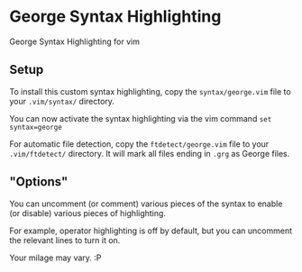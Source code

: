 George Syntax Highlighting
========================

George Syntax Highlighting for vim

Setup
-----
To install this custom syntax highlighting, copy the `syntax/george.vim` file to your `.vim/syntax/` directory.

You can now activate the syntax highlighting via the vim command `set syntax=george`

For automatic file detection, copy the `ftdetect/george.vim` file to your `.vim/ftdetect/` directory. It will mark all files ending in `.grg` as George files.

"Options"
---------
You can uncomment (or comment) various pieces of the syntax to enable (or disable) various pieces of highlighting.

For example, operator highlighting is off by default, but you can uncomment the relevant lines to turn it on.

Your milage may vary. :P
